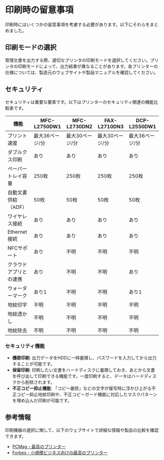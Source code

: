 # 印刷時の留意事項

印刷時にはいくつかの留意事項を考慮する必要があります。以下にそれらをまとめました。

## 印刷モードの選択

管理文書を出力する際、適切なプリンタの印刷モードを選択してください。プリンタの印刷モードによって、出力結果が異なることがあります。各プリンターの仕様については、製造元のウェブサイトや製品マニュアルを確認してください。

## セキュリティ

セキュリティは重要な要素です。以下はプリンターのセキュリティ関連の機能比較表です。

| 機能                   | MFC-L2750DW1 | MFC-L2730DN2 | FAX-L2710DN3 | DCP-L2550DW1 |
|------------------------|--------------|--------------|--------------|--------------|
| プリント速度            | 最大36ページ/分 | 最大30ページ/分 | 最大30ページ/分 | 最大36ページ/分 |
| ダブルクス印刷          | あり | あり | あり | あり |
| ペーパートレイ容量     | 250枚 | 250枚 | 250枚 | 250枚 |
| 自動文書供給（ADF）     | 50枚 | 50枚 | 50枚 | 50枚 |
| ワイヤレス接続          | あり | あり | あり | あり |
| Ethernet接続           | あり | あり | あり | あり |
| NFCサポート             | あり | 不明 | 不明 | 不明 |
| クラウドアプリとの連携 | あり | 不明 | 不明 | あり |
| ウォーターマーク        | あり1 | 不明 | 不明 | あり1 |
| 地紋印字                | 不明 | 不明 | 不明 | 不明 |
| 地紋透かし             | 不明 | 不明 | 不明 | 不明 |
| 地紋除去               | 不明 | 不明 | 不明 | 不明 |

### セキュリティ機能

- **機密印刷**: 出力データをHDDに一時蓄積し、パスワードを入力してから出力することが可能です。
- **保留印刷**: 印刷したい文書をハードディスクに蓄積しておき、あとから文書を呼び出して印刷できる機能です。一度印刷すると、データはハードディスクから削除されます。
- **不正コピー抑止機能**: 「コピー厳禁」などの文字が複写時に浮かび上がる不正コピー抑止地紋印刷や、不正コピーガード機能に対応したマスクパターンを埋め込んだ印刷が可能です。


## 参考情報

印刷機器の選択に関して、以下のウェブサイトで詳細な情報や製品の比較を確認できます。

- [PCMag - 最高のプリンター](https://www.pcmag.com/picks/the-best-printers)
- [Forbes - 小規模ビジネス向けの最高のプリンター](https://www.forbes.com/advisor/business/best-printers-for-small-business/)
